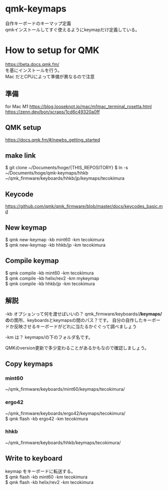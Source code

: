 # qmk-keymaps  
自作キーボードのキーマップ定義  
qmkインストールしてすぐ使えるようにkeymapだけ定義している。  

# How to setup for QMK  
https://beta.docs.qmk.fm/  
を基にインストールを行う。  
Mac だとCPUによって準備が異なるので注意

## 準備
for Mac M1
https://blog.looseknot.jp/mac/m1mac_terminal_rosetta.html
https://zenn.dev/bon/scraps/1cd6c49320a0ff

## QMK setup
https://docs.qmk.fm/#/newbs_getting_started

## make link
$ git clone ~/Documents/hoge/{THIS_REPOSITORY}
$ ln -s ~/Documents/hoge/qmk-keymaps/hhkb ~/qmk_firmware/keyboards/hhkb/jp/keymaps/tecokimura

## Keycode
https://github.com/qmk/qmk_firmware/blob/master/docs/keycodes_basic.md

## New keymap  
$ qmk new-keymap -kb mint60 -km tecokimura  
$ qmk new-keymap -kb hhkb/jp -km tecokimura  

## Compile keymap  
$ qmk compile -kb mint60 -km tecokimura  
$ qmk compile -kb helix/rev2 -km mykeymap   
$ qmk compile -kb hhkb/jp -km tecokimura   

## 解説
-kb オプションって何を渡せばいいの？
qmk_firmware/keyboards/**/keymaps/
の**の箇所、keyboardsとkeymapsの間のパス？です。
自分の自作したキーボードか反映させるキーボードがどれに当たるかぐぐって調べましょう

-km は？
keymaps/の下のフォルダ名です。

QMKのversion更新で多少変わることがあるかもなので確認しましょう。

## Copy keymaps  
### mint60  
~/qmk_firmware/keyboards/mint60/keymaps/tecokimura/  

### ergo42  
~/qmk_firmware/keyboards/ergo42/keymaps/tecokimura/  
$ qmk flash -kb ergo42 -km tecokimura  

### hhkb  
~/qmk_firmware/keyboards/hhkb/keymaps/tecokimura/  
  
## Write to keyboard  
keymap をキーボードに転送する。  
$ qmk flash -kb mint60 -km tecokimura  
$ qmk flash -kb helix/rev2 -km tecokimura  


